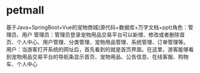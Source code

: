 # petmall
基于Java+SpringBoot+Vue的宠物商城(源代码+数据库+万字文档+ppt)角色：管理员、用户  管理员：管理员登录宠物用品交易平台可以新增、修改或者删除首页、个人中心、用户管理、分类管理、宠物用品管理、系统管理、订单管理等。  用户：当游客打开系统的网址后，首先看到的就是首页界面。在这里，游客能够看到宠物用品交易平台的导航条显示首页、宠物用品、公告信息、在线客服、购物车、个人中心
